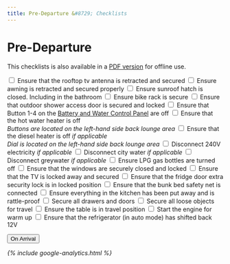 ```yaml
---
title: Pre-Departure &#8729; Checklists 
---
```


<link href="../styles/custom.css" rel="stylesheet" />

# Pre-Departure
This checklists is also available in a [PDF version](/docs/checklists.pdf) for offline use.

<label for="antenna"><input type="checkbox" id="antenna" /> Ensure that the rooftop tv antenna is retracted and secured</label>
<label for="awning"><input type="checkbox" id="awning" /> Ensure awning is retracted and secured properly</label>
<label for="sunroof"> <input type="checkbox" id="sunroof" /> Ensure sunroof hatch is closed. Including in the bathroom</label>
<label for="bike-rack"><input type="checkbox" id="bike-rack" /> Ensure bike rack is secure</label>
<label for="bike-rack"><input type="checkbox" id="bike-rack" /> Ensure that outdoor shower access door is secured and locked</label>
<label for="control-panel"><input type="checkbox" id="control-panel" /> Ensure that Button 1-4 on the [Battery and Water Control Panel](../guides/control-panel.md) are off</label>
<label for="water-heater"><input type="checkbox" id="water-heater"/> Ensure that the hot water heater is off<br/>
*Buttons are located on the left-hand side back lounge area*</label>
<label for="diesel-heater"><input type="checkbox" id="diesel-heater" /> Ensure that the diesel heater is off *if applicable*<br/>
*Dial is located on the left-hand side back lounge area*</label>
<label for="power"><input type="checkbox" id="power"/> Disconnect 240V electricity *if applicable*</label>
<label for="city-water"><input type="checkbox" id="city-water"/> Disconnect city water *if applicable*</label>
<label for="greywater"><input type="checkbox" id="greywater"/> Disconnect greywater *if applicable*</label>
<label for="lpg"><input type="checkbox" id="lpg"/> Ensure LPG gas bottles are turned off</label>
<label for="windows"><input type="checkbox" id="windows"/> Ensure that the windows are securely closed and locked</label>
<label for="tv"><input type="checkbox" id="tv"/> Ensure that the TV is locked away and secured</label>
<label for="safety-net"><input type="checkbox" id="safety-net"/> Ensure that the fridge door extra security lock is in locked position</label>
<label for="safety-net"><input type="checkbox" id="safety-net"/> Ensure that the bunk bed safety net is connected</label>
<label for="kitchen"><input type="checkbox" id="kitchen"/> Ensure everything in the kitchen has been put away and is rattle-proof</label>
<label for="doors"><input type="checkbox" id="doors"/> Secure all drawers and doors</label>
<label for="lose-objects"><input type="checkbox" id="lose-objects"/> Secure all loose objects for travel</label>
<label for="table"><input type="checkbox" id="table"/> Ensure the table is in travel position</label>
<label for="start-engine"><input type="checkbox" id="start-engine"/> Start the engine for warm up</label>
<label for="refrigerator"><input type="checkbox" id="refrigerator"/> Ensure that the refrigerator (in auto mode) has shifted back 12V</label>

<a href="on-arrival.html" class="right">
<button class="nav-button">On Arrival <i class="arrow arrow-right" /></button>
</a>

{% include google-analytics.html %}